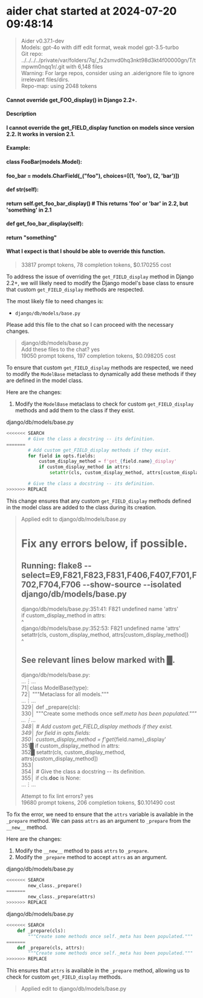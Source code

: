
# aider chat started at 2024-07-20 09:48:14

> Aider v0.37.1-dev  
> Models: gpt-4o with diff edit format, weak model gpt-3.5-turbo  
> Git repo: ../../../../private/var/folders/7q/_fx2smvd0hq3nkt98d3kt4f00000gn/T/tmpwm0nqq1r/.git with 6,148 files  
> Warning: For large repos, consider using an .aiderignore file to ignore irrelevant files/dirs.  
> Repo-map: using 2048 tokens  

#### Cannot override get_FOO_display() in Django 2.2+.  
#### Description  
#### 	  
#### I cannot override the get_FIELD_display function on models since version 2.2. It works in version 2.1.  
#### Example:  
#### class FooBar(models.Model):  
#### 	foo_bar = models.CharField(_("foo"), choices=[(1, 'foo'), (2, 'bar')])  
#### 	def __str__(self):  
#### 		return self.get_foo_bar_display() # This returns 'foo' or 'bar' in 2.2, but 'something' in 2.1  
#### 	def get_foo_bar_display(self):  
#### 		return "something"  
#### What I expect is that I should be able to override this function.  
> 33817 prompt tokens, 78 completion tokens, $0.170255 cost  

To address the issue of overriding the `get_FIELD_display` method in Django 2.2+, we will likely need to modify the Django model's base class to ensure that custom `get_FIELD_display` methods are respected.

The most likely file to need changes is:
- `django/db/models/base.py`

Please add this file to the chat so I can proceed with the necessary changes.

> django/db/models/base.py  
> Add these files to the chat? yes  
> 19050 prompt tokens, 197 completion tokens, $0.098205 cost  

To ensure that custom `get_FIELD_display` methods are respected, we need to modify the `ModelBase` metaclass to dynamically add these methods if they are defined in the model class.

Here are the changes:

1. Modify the `ModelBase` metaclass to check for custom `get_FIELD_display` methods and add them to the class if they exist.

django/db/models/base.py
```python
<<<<<<< SEARCH
        # Give the class a docstring -- its definition.
=======
        # Add custom get_FIELD_display methods if they exist.
        for field in opts.fields:
            custom_display_method = f'get_{field.name}_display'
            if custom_display_method in attrs:
                setattr(cls, custom_display_method, attrs[custom_display_method])

        # Give the class a docstring -- its definition.
>>>>>>> REPLACE
```

This change ensures that any custom `get_FIELD_display` methods defined in the model class are added to the class during its creation.

> Applied edit to django/db/models/base.py  
>  
> # Fix any errors below, if possible.  
>  
> ## Running: flake8 --select=E9,F821,F823,F831,F406,F407,F701,F702,F704,F706 --show-source --isolated django/db/models/base.py  
>  
> django/db/models/base.py:351:41: F821 undefined name 'attrs'  
> if custom_display_method in attrs:  
> ^  
> django/db/models/base.py:352:53: F821 undefined name 'attrs'  
> setattr(cls, custom_display_method, attrs[custom_display_method])  
> ^  
>  
> ## See relevant lines below marked with █.  
>  
> django/db/models/base.py:  
> ...⋮...  
> 71│class ModelBase(type):  
> 72│    """Metaclass for all models."""  
> ...⋮...  
> 329│    def _prepare(cls):  
> 330│        """Create some methods once self._meta has been populated."""  
> ...⋮...  
> 348│        # Add custom get_FIELD_display methods if they exist.  
> 349│        for field in opts.fields:  
> 350│            custom_display_method = f'get_{field.name}_display'  
> 351█            if custom_display_method in attrs:  
> 352█                setattr(cls, custom_display_method, attrs[custom_display_method])  
> 353│  
> 354│        # Give the class a docstring -- its definition.  
> 355│        if cls.__doc__ is None:  
> ...⋮...  
>  
> Attempt to fix lint errors? yes  
> 19680 prompt tokens, 206 completion tokens, $0.101490 cost  

To fix the error, we need to ensure that the `attrs` variable is available in the `_prepare` method. We can pass `attrs` as an argument to `_prepare` from the `__new__` method.

Here are the changes:

1. Modify the `__new__` method to pass `attrs` to `_prepare`.
2. Modify the `_prepare` method to accept `attrs` as an argument.

django/db/models/base.py
```python
<<<<<<< SEARCH
        new_class._prepare()
=======
        new_class._prepare(attrs)
>>>>>>> REPLACE
```

django/db/models/base.py
```python
<<<<<<< SEARCH
    def _prepare(cls):
        """Create some methods once self._meta has been populated."""
=======
    def _prepare(cls, attrs):
        """Create some methods once self._meta has been populated."""
>>>>>>> REPLACE
```

This ensures that `attrs` is available in the `_prepare` method, allowing us to check for custom `get_FIELD_display` methods.

> Applied edit to django/db/models/base.py  
